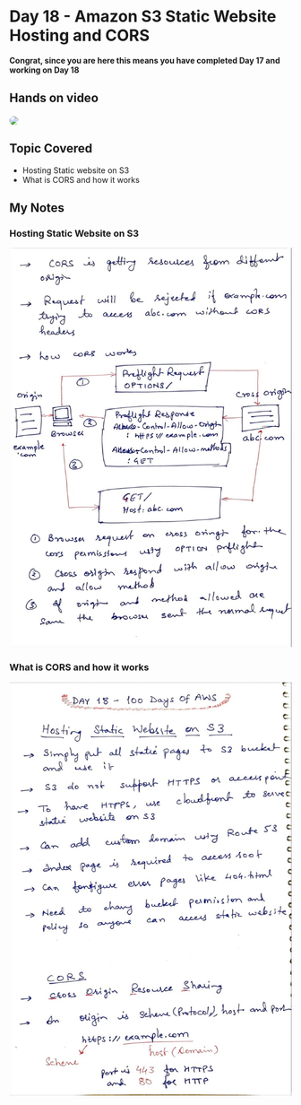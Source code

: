 # Day 18 - Amazon S3 Static Website Hosting and CORS

**Congrat, since you are here this means you have completed Day 17 and working on Day 18**

## Hands on video
<a href="https://youtu.be/tMm9PQLtp70">
<img src="https://i3.ytimg.com/vi/tMm9PQLtp70/hqdefault.jpg" align="center" width="200" style="border-radius:40px" />
</a>

## Topic Covered
  - Hosting Static website on S3
  - What is CORS and how it works

## My Notes

  ### Hosting Static Website on S3
  ![JPEG image-963F03C4E331-2](./images/6d6ee85f81fa00e492c39ea627a280f35e98a11a.jpeg)

  ### What is CORS and how it works
  ![JPEG image-963F03C4E331-1](./images/a39c4f428de0abe82f2721618ebda075c331587b.jpeg)
